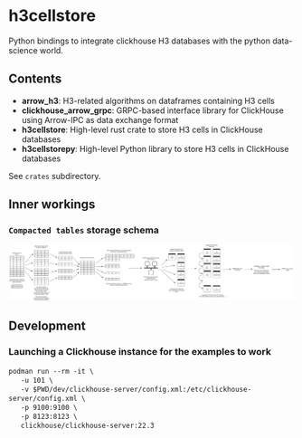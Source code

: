 # h3cellstore

Python bindings to integrate clickhouse H3 databases with the python data-science world.

## Contents

- **arrow_h3**: H3-related algorithms on dataframes containing H3 cells
- **clickhouse_arrow_grpc**: GRPC-based interface library for ClickHouse using Arrow-IPC as data exchange format
- **h3cellstore**: High-level rust crate to store H3 cells in ClickHouse databases
- **h3cellstorepy**: High-level Python library to store H3 cells in ClickHouse databases

See `crates` subdirectory.

## Inner workings

### `Compacted tables` storage schema

![](doc/img/storing-dataframes.svg)


## Development

### Launching a Clickhouse instance for the examples to work

```shell
podman run --rm -it \
   -u 101 \
   -v $PWD/dev/clickhouse-server/config.xml:/etc/clickhouse-server/config.xml \
   -p 9100:9100 \
   -p 8123:8123 \
   clickhouse/clickhouse-server:22.3
```
